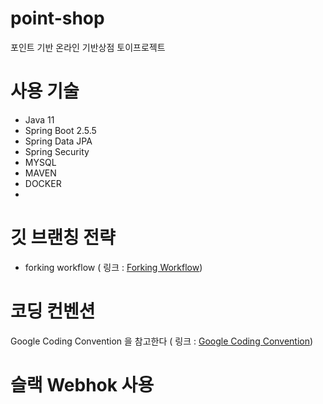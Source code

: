 # point-shop
포인트 기반 온라인 기반상점 토이프로젝트

# 사용 기술
- Java 11
- Spring Boot 2.5.5
- Spring Data JPA
- Spring Security
- MYSQL
- MAVEN
- DOCKER
- 

# 깃 브랜칭 전략
- forking workflow   ( 링크 : [Forking Workflow](https://gmlwjd9405.github.io/2017/10/28/how-to-collaborate-on-GitHub-2.html))

# 코딩 컨벤션
Google Coding Convention 을 참고한다 ( 링크 : [Google Coding Convention](https://google.github.io/styleguide/javaguide.html))

# 슬랙 Webhok 사용 
